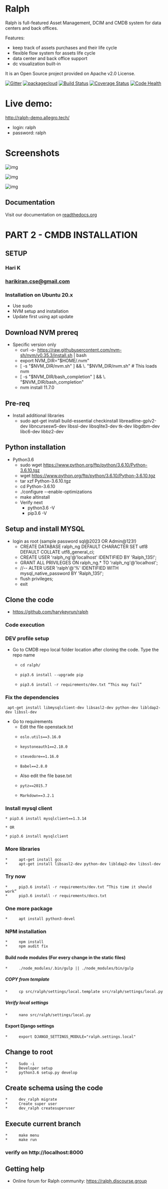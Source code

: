 # Ralph

Ralph is full-featured Asset Management, DCIM and CMDB system for data centers and back offices.

Features:

* keep track of assets purchases and their life cycle
* flexible flow system for assets life cycle
* data center and back office support
* dc visualization built-in

It is an Open Source project provided on Apache v2.0 License.

[![Gitter](https://img.shields.io/gitter/room/gitterHQ/gitter.svg)](https://gitter.im/allegro/ralph?utm_source=badge&utm_medium=badge&utm_campaign=pr-badge&utm_content=badge)
[![packagecloud](https://img.shields.io/badge/deb-packagecloud.io-844fec.svg)](https://packagecloud.io/allegro/ralph)
[![Build Status](https://github.com/allegro/ralph/actions/workflows/main.yml/badge.svg)](https://github.com/allegro/ralph/actions/workflows/main.yml)
[![Coverage Status](https://coveralls.io/repos/allegro/ralph/badge.svg?branch=ng&service=github)](https://coveralls.io/github/allegro/ralph?branch=ng)
[![Code Health](https://landscape.io/github/allegro/ralph/ng/landscape.svg?style=flat)](https://landscape.io/github/allegro/ralph/ng)

# Live demo:

http://ralph-demo.allegro.tech/

* login: ralph
* password: ralph

# Screenshots

![img](https://github.com/allegro/ralph/blob/ng/docs/img/welcome-screen-1.png?raw=true)

![img](https://github.com/allegro/ralph/blob/ng/docs/img/welcome-screen-2.png?raw=true)

![img](https://github.com/allegro/ralph/blob/ng/docs/img/welcome-screen-3.png?raw=true)


## Documentation
Visit our documentation on [readthedocs.org](https://ralph-ng.readthedocs.org)

# PART 2 - CMDB INSTALLATION
## SETUP
### Hari K
### harikiran.cse@gmail.com

### Installation on Ubuntu 20.x
* Use sudo
* NVM setup and installation
* Update first using apt update
## Download NVM prereq
* Specific version only
  * curl -o- https://raw.githubusercontent.com/nvm-sh/nvm/v0.35.3/install.sh | bash
  * export NVM_DIR="$HOME/.nvm"
  * [ -s "$NVM_DIR/nvm.sh" ] && \. "$NVM_DIR/nvm.sh"  # This loads nvm
  * [ -s "$NVM_DIR/bash_completion" ] && \. "$NVM_DIR/bash_completion"
  * nvm install 11.7.0
## Pre-req
* Install additional libraries
  * sudo apt-get install build-essential checkinstall libreadline-gplv2-dev libncursesw5-dev libssl-dev libsqlite3-dev tk-dev libgdbm-dev libc6-dev libbz2-dev
## Python installation
* Python3.6
  * sudo wget https://www.python.org/ftp/python/3.6.10/Python-3.6.10.tgz
  * wget https://www.python.org/ftp/python/3.6.10/Python-3.6.10.tgz
  * tar xzf Python-3.6.10.tgz
  * cd Python-3.6.10
  * ./configure --enable-optimizations
  * make altinstall
  * Verify next
    * python3.6 -V
    * pip3.6 -V
## Setup and install MYSQL
   * login as root (sample password sql@2023 OR Admin@123!)
     * CREATE DATABASE ralph_ng DEFAULT CHARACTER SET utf8 DEFAULT COLLATE utf8_general_ci;
     * CREATE USER 'ralph_ng'@'localhost' IDENTIFIED BY 'Ralph_135!';
     * GRANT ALL PRIVILEGES ON ralph_ng.* TO 'ralph_ng'@'localhost';
     * //-- ALTER USER 'ralph'@'%' IDENTIFIED WITH mysql_native_password BY 'Ralph_135!';
     * flush privileges;
     * exit
## Clone the code 
* https://github.com/harykeyrun/ralph
### Code execution
### DEV profile setup
  * Go to CMDB repo local folder location after cloning the code. Type the repo name
    *     cd ralph/
    *     pip3.6 install --upgrade pip
    *     pip3.6 install -r requirements/dev.txt “This may fail”
### Fix the dependencies
     apt-get install libmysqlclient-dev libsasl2-dev python-dev libldap2-dev libssl-dev
  * Go to requirements
    * Edit the file openstack.txt
    *     oslo.utils==3.16.0
    *     keystoneauth1==2.10.0
    *     stevedore==1.16.0
    *     Babel==2.8.0

    * Also edit the file base.txt
    *     pytz==2015.7
    *     Markdown==3.2.1
### Install mysql client

    * pip3.6 install mysqlclient==1.3.14

    * OR 

    * pip3.6 install mysqlclient
### More libraries
    *     apt-get install gcc
    *     apt-get install libsasl2-dev python-dev libldap2-dev libssl-dev
### Try now
    *     pip3.6 install -r requirements/dev.txt “This time it should work”
    *     pip3.6 install -r requirements/docs.txt
### One more package
    *     apt install python3-devel
### NPM installation
    *     npm install 
    *     npm audit fix
#### Build node modules (For every change in the static files)
    *     ./node_modules/.bin/gulp || ./node_modules/bin/gulp
##### COPY from template
    *     cp src/ralph/settings/local.template src/ralph/settings/local.py
##### Verify local settings
    *     nano src/ralph/settings/local.py
#### Export Django settings
    *     export DJANGO_SETTINGS_MODULE="ralph.settings.local"
## Change to root
    *     Sudo -i
    *     Developer setup
    *     python3.6 setup.py develop
## Create schema using the code
    *     dev_ralph migrate
    *     Create super user
    *     dev_ralph createsuperuser
## Execute current branch
    *     make menu
    *     make run
### verify on http://localhost:8000



## Getting help

* Online forum for Ralph community: https://ralph.discourse.group
